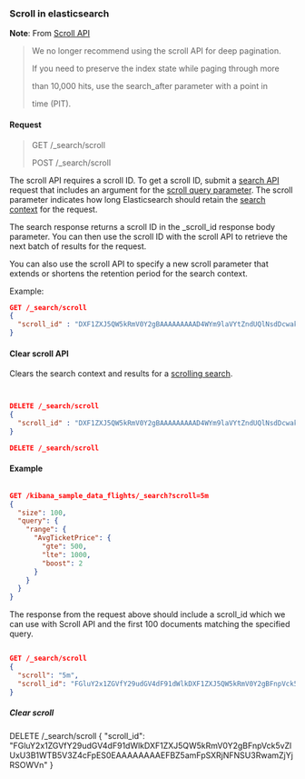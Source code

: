 ### Scroll in elasticsearch

**Note**: From [Scroll API](https://www.elastic.co/guide/en/elasticsearch/reference/7.17/scroll-api.html)

> We no longer recommend using the scroll API for deep pagination.  
> 
> If you need to preserve the index state while paging through more  
> 
> than 10,000 hits, use the search_after parameter with a point in  
> 
> time (PIT). </br>

#### Request

> GET /_search/scroll </br>
> 
> POST /_search/scroll </br>

The scroll API requires a scroll ID. To get a scroll ID, submit a [search API](https://www.elastic.co/guide/en/elasticsearch/reference/7.17/search-search.html) request that includes an argument for the [scroll query parameter](https://www.elastic.co/guide/en/elasticsearch/reference/7.17/search-search.html#search-api-scroll-query-param). The scroll parameter indicates how long Elasticsearch should retain the [search context](https://www.elastic.co/guide/en/elasticsearch/reference/7.17/paginate-search-results.html#scroll-search-context) for the request.

The search response returns a scroll ID in the _scroll_id response body parameter. You can then use the scroll ID with the scroll API to retrieve the next batch of results for the request.

You can also use the scroll API to specify a new scroll parameter that extends or shortens the retention period for the search context.

Example:

```json
GET /_search/scroll
{
  "scroll_id" : "DXF1ZXJ5QW5kRmV0Y2gBAAAAAAAAAD4WYm9laVYtZndUQlNsdDcwakFMNjU1QQ=="
}
```

#### Clear scroll API

Clears the search context and results for a [scrolling search](https://www.elastic.co/guide/en/elasticsearch/reference/7.17/paginate-search-results.html#scroll-search-results).

```json


DELETE /_search/scroll
{
  "scroll_id" : "DXF1ZXJ5QW5kRmV0Y2gBAAAAAAAAAD4WYm9laVYtZndUQlNsdDcwakFMNjU1QQ=="
}

DELETE /_search/scroll

```

#### Example

```json

GET /kibana_sample_data_flights/_search?scroll=5m
{
  "size": 100, 
  "query": {
    "range": {
      "AvgTicketPrice": {
        "gte": 500,
        "lte": 1000,
        "boost": 2
      }
    }
  }
}

```

The response from the request above should include a scroll_id which we can use with Scroll API and the first 100 documents matching the specified query.

```json

GET /_search/scroll
{
  "scroll": "5m",
  "scroll_id": "FGluY2x1ZGVfY29udGV4dF91dWlkDXF1ZXJ5QW5kRmV0Y2gBFnpVck5vZlUxU3B1WTB5V3Z4cFpES0EAAAAAAAAEFBZ5amFpSXRjNFNSU3RwamZjYjRSOWVn"
}

```

##### Clear scroll

DELETE /_search/scroll
{
  "scroll_id": "FGluY2x1ZGVfY29udGV4dF91dWlkDXF1ZXJ5QW5kRmV0Y2gBFnpVck5vZlUxU3B1WTB5V3Z4cFpES0EAAAAAAAAEFBZ5amFpSXRjNFNSU3RwamZjYjRSOWVn"
}

